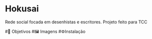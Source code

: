 # Hokusai
Rede social focada em desenhistas e escritores. Projeto feito para TCC

#🎯 Objetivos
#🖼️ Imagens
#⚙️Instalação
